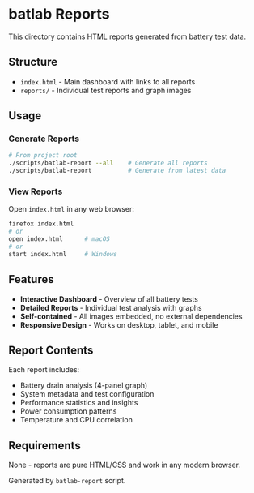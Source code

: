 # batlab Reports

This directory contains HTML reports generated from battery test data.

## Structure

- `index.html` - Main dashboard with links to all reports
- `reports/` - Individual test reports and graph images

## Usage

### Generate Reports

```bash
# From project root
./scripts/batlab-report --all    # Generate all reports
./scripts/batlab-report          # Generate from latest data
```

### View Reports

Open `index.html` in any web browser:

```bash
firefox index.html
# or
open index.html      # macOS
# or
start index.html     # Windows
```

## Features

- **Interactive Dashboard** - Overview of all battery tests
- **Detailed Reports** - Individual test analysis with graphs
- **Self-contained** - All images embedded, no external dependencies
- **Responsive Design** - Works on desktop, tablet, and mobile

## Report Contents

Each report includes:
- Battery drain analysis (4-panel graph)
- System metadata and test configuration
- Performance statistics and insights
- Power consumption patterns
- Temperature and CPU correlation

## Requirements

None - reports are pure HTML/CSS and work in any modern browser.

Generated by `batlab-report` script.